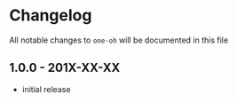 # Changelog

All notable changes to `one-oh` will be documented in this file

## 1.0.0 - 201X-XX-XX

- initial release
